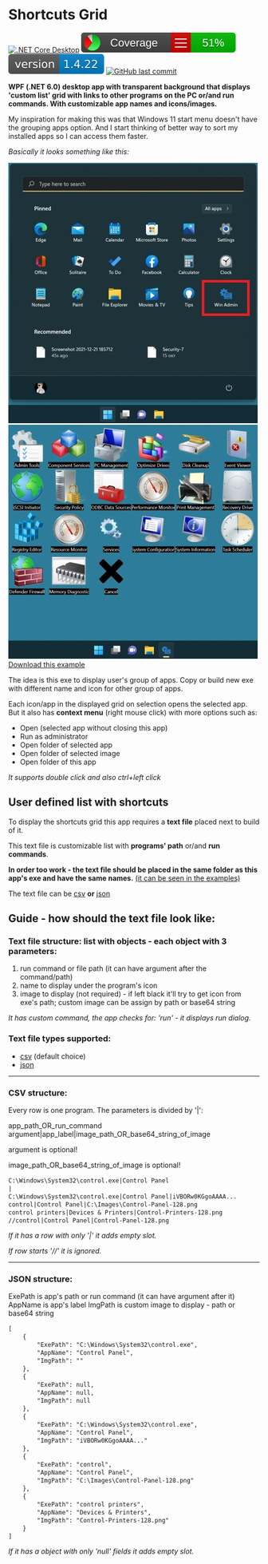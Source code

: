 # Shortcuts Grid

[![.NET Core Desktop](https://github.com/minkostaev/ShortcutsGrid/actions/workflows/dotnet-desktop.yml/badge.svg)](https://github.com/minkostaev/ShortcutsGrid/actions/workflows/dotnet-desktop.yml)
[![.NET Core Desktop](.github/badge_linecoverage.svg)](https://github.com/minkostaev/ShortcutsGrid/actions/workflows/dotnet-desktop.yml)
[![GitHub releases](.github/badge_version.svg)](https://github.com/minkostaev/ShortcutsGrid/releases)
[![GitHub last commit](https://img.shields.io/github/last-commit/minkostaev/ShortcutsGrid?color=blue)](https://github.com/minkostaev/ShortcutsGrid/commits/)

**WPF (.NET 6.0) desktop app with transparent background that displays 'custom list' grid with links to other programs on the PC or/and run commands. With customizable app names and icons/images.**

My inspiration for making this was that Windows 11 start menu doesn't have the grouping apps option. And I start thinking of better way to sort my installed apps so I can access them faster.

*Basically it looks something like this:*

![img](./Resources/win11start.jpg "image")![img](./Resources/win11myapp.jpg "image")  
[Download this example](./Resources/Administrative-Tools.zip)

The idea is this exe to display user's group of apps. Copy or build new exe with different name and icon for other group of apps.

Each icon/app in the displayed grid on selection opens the selected app. But it also has **context menu** (right mouse click) with more options such as:

* Open (selected app without closing this app)
* Run as administrator
* Open folder of selected app
* Open folder of selected image
* Open folder of this app

*It supports double click and also ctrl+left click*

## User defined list with shortcuts

To display the shortcuts grid this app requires a **text file** placed next to build of it.

This text file is customizable list with **programs' path** or/and **run commands**.

**In order too work - the text file should be placed in the same folder as this app's exe and have the same names.** [(it can be seen in the examples)](examples)

The text file can be [csv](#csv-structure) **or** [json](#json-structure)

## Guide - how should the text file look like:

### Text file structure: list with objects - each object with 3 parameters:

1. run command or file path (it can have argument after the command/path)
2. name to display under the program's icon
3. image to display (not required) - if left black it'll try to get icon from exe's path; custom image can be assign by path or base64 string

*It has custom command, the app checks for: 'run' - it displays run dialog.*

### Text file types supported:

* [csv](#csv-structure) (default choice)
* [json](#json-structure)

---

### CSV structure:

Every row is one program. The parameters is divided by '|':

app_path_OR_run_command argument|app_label|image_path_OR_base64_string_of_image

argument is optional!

image_path_OR_base64_string_of_image is optional!

```
C:\Windows\System32\control.exe|Control Panel
|
C:\Windows\System32\control.exe|Control Panel|iVBORw0KGgoAAAA...
control|Control Panel|C:\Images\Control-Panel-128.png
control printers|Devices & Printers|Control-Printers-128.png
//control|Control Panel|Control-Panel-128.png
```

*If it has a row with only '|' it adds empty slot.*

*If row starts '//' it is ignored.*

---

### JSON structure:

ExePath is app's path or run command (it can have argument after it)
AppName is app's label
ImgPath is custom image to display - path or base64 string

```
[
	{
		"ExePath": "C:\Windows\System32\control.exe",
		"AppName": "Control Panel",
		"ImgPath": ""
	},
	{
		"ExePath": null,
		"AppName": null,
		"ImgPath": null
	},
	{
		"ExePath": "C:\Windows\System32\control.exe",
		"AppName": "Control Panel",
		"ImgPath": "iVBORw0KGgoAAAA..."
	},
	{
		"ExePath": "control",
		"AppName": "Control Panel",
		"ImgPath": "C:\Images\Control-Panel-128.png"
	},
	{
		"ExePath": "control printers",
		"AppName": "Devices & Printers",
		"ImgPath": "Control-Printers-128.png"
	}
]
```

*If it has a object with only 'null' fields it adds empty slot.*

